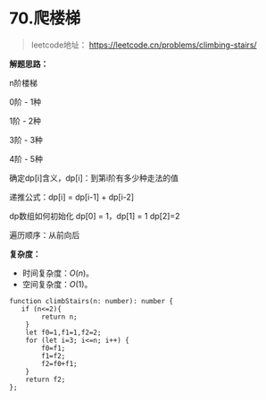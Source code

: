 # 70.爬楼梯

> leetcode地址： https://leetcode.cn/problems/climbing-stairs/

**解题思路：**

n阶楼梯

0阶 - 1种

1阶 - 2种

3阶 - 3种

4阶 - 5种

确定dp[i]含义，dp[i]：到第i阶有多少种走法的值

递推公式：dp[i] = dp[i-1] + dp[i-2]

dp数组如何初始化 dp[0] = 1，dp[1] = 1 dp[2]=2

遍历顺序：从前向后

**复杂度：**

- 时间复杂度：*O*(*n*)。
- 空间复杂度：*O*(1)。

```
function climbStairs(n: number): number {
   if (n<=2){
        return n;
    }
    let f0=1,f1=1,f2=2;
    for (let i=3; i<=n; i++) {
        f0=f1;
        f1=f2;
        f2=f0+f1;
    }
    return f2;
};
```

